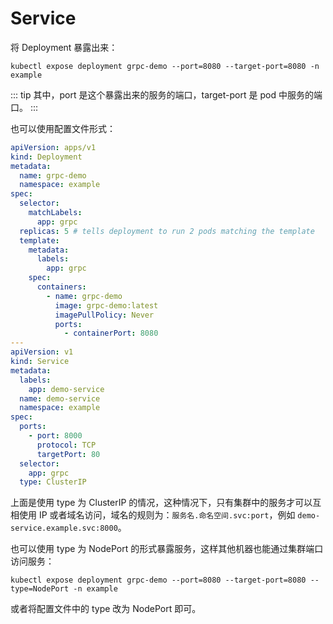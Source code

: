# Service

将 Deployment 暴露出来：

```shell
kubectl expose deployment grpc-demo --port=8080 --target-port=8080 -n example
```

::: tip
其中，port 是这个暴露出来的服务的端口，target-port 是 pod 中服务的端口。
:::

也可以使用配置文件形式：

```yaml
apiVersion: apps/v1
kind: Deployment
metadata:
  name: grpc-demo
  namespace: example
spec:
  selector:
    matchLabels:
      app: grpc
  replicas: 5 # tells deployment to run 2 pods matching the template
  template:
    metadata:
      labels:
        app: grpc
    spec:
      containers:
        - name: grpc-demo
          image: grpc-demo:latest
          imagePullPolicy: Never
          ports:
            - containerPort: 8080
---
apiVersion: v1
kind: Service
metadata:
  labels:
    app: demo-service
  name: demo-service
  namespace: example
spec:
  ports:
    - port: 8000
      protocol: TCP
      targetPort: 80
  selector:
    app: grpc
  type: ClusterIP
```

上面是使用 type 为 ClusterIP 的情况，这种情况下，只有集群中的服务才可以互相使用 IP 或者域名访问，域名的规则为：`服务名.命名空间.svc:port`，例如 `demo-service.example.svc:8000`。

也可以使用 type 为 NodePort 的形式暴露服务，这样其他机器也能通过集群端口访问服务：

```shell
kubectl expose deployment grpc-demo --port=8080 --target-port=8080 --type=NodePort -n example
```

或者将配置文件中的 type 改为 NodePort 即可。
